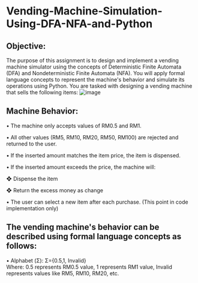 # Vending-Machine-Simulation-Using-DFA-NFA-and-Python


## Objective: 
The purpose of this assignment is to design and implement a vending machine simulator using the concepts of Deterministic Finite Automata (DFA) and Nondeterministic Finite Automata (NFA). You will apply formal language concepts to represent the machine's behavior and simulate its operations using Python. 
You are tasked with designing a vending machine that sells the following items: 
![image](https://github.com/user-attachments/assets/c0324fbb-8b6d-403a-a011-492f4c53ade5)
## Machine Behavior: 

• The machine only accepts values of RM0.5 and RM1. 

• All other values (RM5, RM10, RM20, RM50, RM100) are rejected and returned to the user. 

• If the inserted amount matches the item price, the item is dispensed. 

• If the inserted amount exceeds the price, the machine will: 

❖ Dispense the item 

❖ Return the excess money as change 

• The user can select a new item after each purchase. (This point in code implementation only) 
## The vending machine's behavior can be described using formal language concepts as follows: 
• Alphabet (Σ): 
Σ={0.5,1, Invalid}  
Where: 
0.5 represents RM0.5 value, 1 represents RM1 value, Invalid represents values like RM5, 
RM10, RM20, etc.
